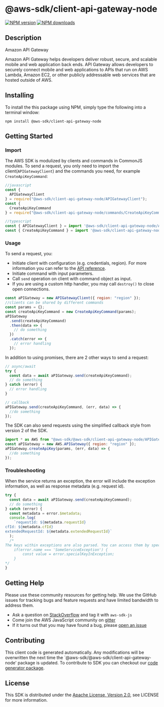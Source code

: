 # @aws-sdk/client-api-gateway-node

[![NPM version](https://img.shields.io/npm/v/@aws-sdk/client-api-gateway-node/preview.svg)](https://www.npmjs.com/package/@aws-sdk/client-api-gateway-node)
[![NPM downloads](https://img.shields.io/npm/dm/@aws-sdk/client-api-gateway-node.svg)](https://www.npmjs.com/package/@aws-sdk/client-api-gateway-node)

## Description

<fullname>Amazon API Gateway</fullname> <p>Amazon API Gateway helps developers deliver robust, secure, and scalable mobile and web application back ends. API Gateway allows developers to securely connect mobile and web applications to APIs that run on AWS Lambda, Amazon EC2, or other publicly addressable web services that are hosted outside of AWS.</p>

## Installing

To install the this package using NPM, simply type the following into a terminal window:

```
npm install @aws-sdk/client-api-gateway-node
```

## Getting Started

### Import

The AWS SDK is modulized by clients and commands in CommonJS modules. To send a request, you only need to import the client(`APIGatewayClient`) and the commands you need, for example `CreateApiKeyCommand`:

```javascript
//javascript
const {
  APIGatewayClient
} = require("@aws-sdk/client-api-gateway-node/APIGatewayClient");
const {
  CreateApiKeyCommand
} = require("@aws-sdk/client-api-gateway-node/commands/CreateApiKeyCommand");
```

```javascript
//typescript
const { APIGatewayClient } = import '@aws-sdk/client-api-gateway-node/APIGatewayClient';
const { CreateApiKeyCommand } = import '@aws-sdk/client-api-gateway-node/commands/CreateApiKeyCommand';
```

### Usage

To send a request, you:

- Initiate client with configuration (e.g. credentials, region). For more information you can refer to the [API reference][].
- Initiate command with input parameters.
- Call `send` operation on client with command object as input.
- If you are using a custom http handler, you may call `destroy()` to close open connections.

```javascript
const aPIGateway = new APIGatewayClient({ region: "region" });
//clients can be shared by different commands
const params = {};
const createApiKeyCommand = new CreateApiKeyCommand(params);
aPIGateway
  .send(createApiKeyCommand)
  .then(data => {
    // do something
  })
  .catch(error => {
    // error handling
  });
```

In addition to using promises, there are 2 other ways to send a request:

```javascript
// async/await
try {
  const data = await aPIGateway.send(createApiKeyCommand);
  // do something
} catch (error) {
  // error handling
}
```

```javascript
// callback
aPIGateway.send(createApiKeyCommand, (err, data) => {
  //do something
});
```

The SDK can also send requests using the simplified callback style from version 2 of the SDK.

```javascript
import * as AWS from "@aws-sdk/@aws-sdk/client-api-gateway-node/APIGateway";
const aPIGateway = new AWS.APIGateway({ region: "region" });
aPIGateway.createApiKey(params, (err, data) => {
  //do something
});
```

### Troubleshooting

When the service returns an exception, the error will include the exception information, as well as response metadata (e.g. request id).

```javascript
try {
  const data = await aPIGateway.send(createApiKeyCommand);
  // do something
} catch (error) {
  const metadata = error.$metadata;
  console.log(
    `requestId: ${metadata.requestId}
cfId: ${metadata.cfId}
extendedRequestId: ${metadata.extendedRequestId}`
  );
  /*
The keys within exceptions are also parsed. You can access them by specifying exception names:
    if(error.name === 'SomeServiceException') {
        const value = error.specialKeyInException;
    }
*/
}
```

## Getting Help

Please use these community resources for getting help. We use the GitHub issues for tracking bugs and feature requests and have limited bandwidth to address them.

- Ask a question on [StackOverflow](https://stackoverflow.com/questions/tagged/aws-sdk-js) and tag it with `aws-sdk-js`
- Come join the AWS JavaScript community on [gitter](https://gitter.im/aws/aws-sdk-js-v3)
- If it turns out that you may have found a bug, please [open an issue](https://github.com/aws/aws-sdk-js-v3/issues)

## Contributing

This client code is generated automatically. Any modifications will be overwritten the next time the `@aws-sdk/@aws-sdk/client-api-gateway-node' package is updated. To contribute to SDK you can checkout our [code generator package][].

## License

This SDK is distributed under the
[Apache License, Version 2.0](http://www.apache.org/licenses/LICENSE-2.0),
see LICENSE for more information.

[code generator package]: https://github.com/aws/aws-sdk-js-v3/tree/master/packages/service-types-generator
[api reference]: https://docs.aws.amazon.com/AWSJavaScriptSDK/latest/
